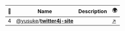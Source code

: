 |:star2: | Name | Description | 🌍|
|---|---|---|---|
|4|[@yusuke](https://github.com/yusuke)/[**twitter4j-site**](https://github.com/yusuke/twitter4j-site)||[:arrow_upper_right:](http://yusuke.homeip.net/twitter4j/)|

